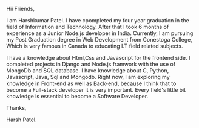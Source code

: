 Hii Friends,

I am Harshkumar Patel. I have cpompleted my four year graduation in the field of Information and Technology. After that I took 6 months of experience as a Junior Node.js developer in India. Currently, I am pursuing my Post Graduation degree in Web Development from Conestoga College, Which is very famous in Canada to educating I.T field related subjects.

I have a knowledge about Html,Css and Javascript for the frontend side. I completed projects in Django and Node.js framwork with the use of MongoDb and SQL database. I have knowledge about C, Python, Javascript, Java, Sql and Mongodb.
Right now, I am exploring my knowledge in Front-end as well as Back-end, because I think that to become a Full-stack developer it is very important. Every field's little bit knowledge is essential to become a Software Developer.

Thanks,

Harsh Patel.
